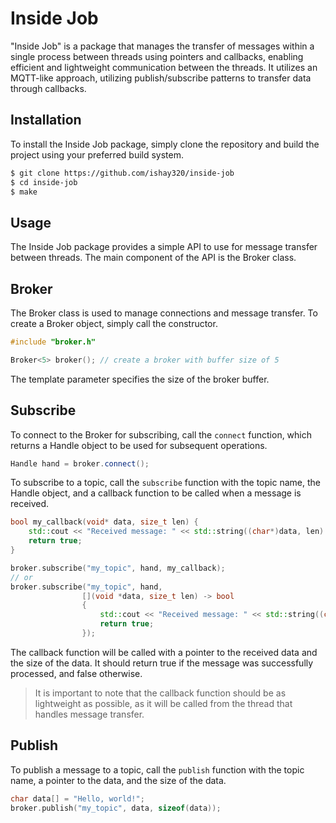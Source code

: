 # Inside Job

"Inside Job" is a package that manages the transfer of messages within a single process between threads using pointers and callbacks, enabling efficient and lightweight communication between the threads. It utilizes an MQTT-like approach, utilizing publish/subscribe patterns to transfer data through callbacks.

## Installation

To install the Inside Job package, simply clone the repository and build the project using your preferred build system.

```sh
$ git clone https://github.com/ishay320/inside-job
$ cd inside-job
$ make
```

## Usage

The Inside Job package provides a simple API to use for message transfer between threads. The main component of the API is the Broker class.

## Broker

The Broker class is used to manage connections and message transfer. To create a Broker object, simply call the constructor.

```cpp
#include "broker.h"

Broker<5> broker(); // create a broker with buffer size of 5
```

The template parameter specifies the size of the broker buffer.

## Subscribe

To connect to the Broker for subscribing, call the `connect` function, which returns a Handle object to be used for subsequent operations.

```cpp
Handle hand = broker.connect();
```

To subscribe to a topic, call the `subscribe` function with the topic name, the Handle object, and a callback function to be called when a message is received.

```cpp
bool my_callback(void* data, size_t len) {
    std::cout << "Received message: " << std::string((char*)data, len) << std::endl;
    return true;
}

broker.subscribe("my_topic", hand, my_callback);
// or
broker.subscribe("my_topic", hand,
                [](void *data, size_t len) -> bool
                {
                    std::cout << "Received message: " << std::string((char*)data, len) << std::endl;
                    return true;
                });
```

The callback function will be called with a pointer to the received data and the size of the data. It should return true if the message was successfully processed, and false otherwise.

> It is important to note that the callback function should be as lightweight as possible, as it will be called from the thread that handles message transfer.

## Publish

To publish a message to a topic, call the `publish` function with the topic name, a pointer to the data, and the size of the data.

```cpp
char data[] = "Hello, world!";
broker.publish("my_topic", data, sizeof(data));
```
